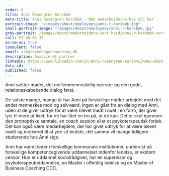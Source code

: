 ```yaml
---
order: 8
title: Anni Rosengren Korsbæk
meta-title: Anni Rosengren Korsbæk - Mød medarbejderne hos CCC her
portrait-image: "/images/about/employees/anni-r-korsbæk.jpg"
small-portrait-image: "/images/about/employees/anni-r-korsbæk.jpg"
grey-portrait: /images/about/medarbejdere-sort-hvid/anni-r-korsbæk-sort-hvid.jpg
call: 51 48 84 33
on-om-os: true
consulent: false
email: ark@copenhagencoaching.dk
description: Associeret partner
linkedin: https://www.linkedin.com/in/anni-rosengren-korsb%C3%A6k-85647890/
data-id: ''
published: false
---
```

Anni sætter mødet, det mellemmenneskelig nærvær og den gode, relationsskabebende dialog først.

De sidste mange, mange år har Anni på forskellige måder arbejdet med det andet menneskes mod og selvværd. Ingen er gået fra en dialog med Anni, uden at de giver udtryk for at være blevet mødt i nuet i en form, der giver lyst til mere af livet, for de har fået en tro på, at de kan. Det er sket igennem den protreptiske samtale, en coach session eller et psykoterapeutisk forløb.
Det kan også være medarbejdere, der har givet udtryk for at være blevet mødt og motiveret til at yde sit bedste, det samme vil mange tidligere studerende hos Anni sige.

Anni har været leder i forskellige kommunale institutioner, undervist på forskellige kompetencegivende uddannelser indenfor ledelse, er ekstern censor. Hun er uddannet socialrådgiver, har en supervisor og psykoterapeutuddannelse, en Master i offentlig ledelse og en Master of Business Coaching CCC.